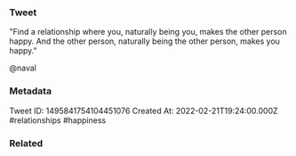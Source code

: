 ### Tweet
"Find a relationship where you, naturally being you, makes the other person happy. And the other person, naturally being the other person, makes you happy."

@naval

### Metadata
Tweet ID: 1495841754104451076
Created At: 2022-02-21T19:24:00.000Z
#relationships 
#happiness 

### Related

